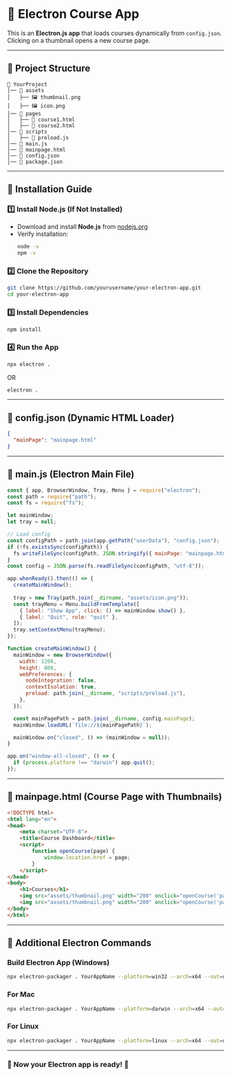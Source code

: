 # 🚀 Electron Course App

This is an **Electron.js app** that loads courses dynamically from `config.json`. Clicking on a thumbnail opens a new course page.

---

## 📁 Project Structure

```
📂 YourProject
│── 📂 assets
│   ├── 🖼️ thumbnail.png
│   ├── 🖼️ icon.png
│── 📂 pages
│   ├── 📄 course1.html
│   ├── 📄 course2.html
│── 📂 scripts
│   ├── 📄 preload.js
│── 📄 main.js
│── 📄 mainpage.html
│── 📄 config.json
│── 📄 package.json
```

---

## 🚀 Installation Guide

### 1️⃣ Install Node.js (If Not Installed)
- Download and install **Node.js** from [nodejs.org](https://nodejs.org/)
- Verify installation:
  ```sh
  node -v
  npm -v
  ```

### 2️⃣ Clone the Repository
```sh
git clone https://github.com/yourusername/your-electron-app.git
cd your-electron-app
```

### 3️⃣ Install Dependencies
```sh
npm install
```

### 4️⃣ Run the App
```sh
npx electron .
```
OR  
```sh
electron .
```

---

## 📜 config.json (Dynamic HTML Loader)

```json
{
  "mainPage": "mainpage.html"
}
```

---

## 📄 main.js (Electron Main File)

```javascript
const { app, BrowserWindow, Tray, Menu } = require("electron");
const path = require("path");
const fs = require("fs");

let mainWindow;
let tray = null;

// Load config
const configPath = path.join(app.getPath("userData"), "config.json");
if (!fs.existsSync(configPath)) {
  fs.writeFileSync(configPath, JSON.stringify({ mainPage: "mainpage.html" }, null, 2));
}
const config = JSON.parse(fs.readFileSync(configPath, "utf-8"));

app.whenReady().then(() => {
  createMainWindow();
  
  tray = new Tray(path.join(__dirname, "assets/icon.png"));
  const trayMenu = Menu.buildFromTemplate([
    { label: "Show App", click: () => mainWindow.show() },
    { label: "Quit", role: "quit" },
  ]);
  tray.setContextMenu(trayMenu);
});

function createMainWindow() {
  mainWindow = new BrowserWindow({
    width: 1200,
    height: 800,
    webPreferences: {
      nodeIntegration: false,
      contextIsolation: true,
      preload: path.join(__dirname, "scripts/preload.js"),
    },
  });

  const mainPagePath = path.join(__dirname, config.mainPage);
  mainWindow.loadURL(`file://${mainPagePath}`);

  mainWindow.on("closed", () => (mainWindow = null));
}

app.on("window-all-closed", () => {
  if (process.platform !== "darwin") app.quit();
});
```

---

## 📄 mainpage.html (Course Page with Thumbnails)

```html
<!DOCTYPE html>
<html lang="en">
<head>
    <meta charset="UTF-8">
    <title>Course Dashboard</title>
    <script>
        function openCourse(page) {
            window.location.href = page;
        }
    </script>
</head>
<body>
    <h1>Courses</h1>
    <img src="assets/thumbnail.png" width="200" onclick="openCourse('pages/course1.html')" />
    <img src="assets/thumbnail.png" width="200" onclick="openCourse('pages/course2.html')" />
</body>
</html>
```

---

## 🎯 Additional Electron Commands

### Build Electron App (Windows)
```sh
npx electron-packager . YourAppName --platform=win32 --arch=x64 --out=dist
```

### For Mac
```sh
npx electron-packager . YourAppName --platform=darwin --arch=x64 --out=dist
```

### For Linux
```sh
npx electron-packager . YourAppName --platform=linux --arch=x64 --out=dist
```

---

### 🎉 Now your Electron app is ready! 🚀

